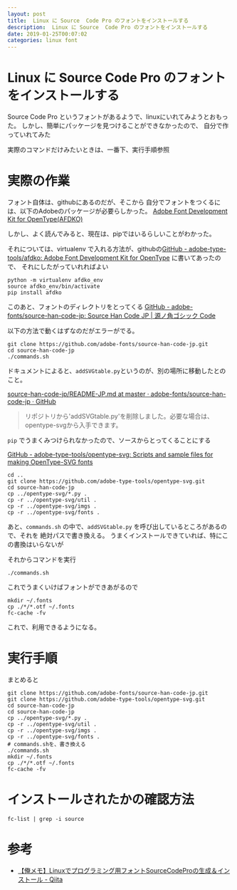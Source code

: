 ```yaml
---
layout: post
title:  Linux に Source  Code Pro のフォントをインストールする
description:  Linux に Source  Code Pro のフォントをインストールする
date: 2019-01-25T00:07:02
categories: linux font
---
```


#  Linux に Source  Code Pro のフォントをインストールする

Source Code Pro というフォントがあるようで、linuxにいれてみようとおもった。
しかし、簡単にパッケージを見つけることができなかったので、
自分で作っていれてみた

実際のコマンドだけみたいときは、一番下、実行手順参照

# 実際の作業

フォント自体は、githubにあるのだが、そこから
自分でフォントをつくるには、以下のAdobeのパッケージが必要らしかった。
[Adobe Font Development Kit for OpenType(AFDKO)](https://www.adobe.com/devnet/opentype/afdko.html)

しかし、よく読んでみると、現在は、pipではいるらしいことがわかった。

それについては、virtualenv で入れる方法が、githubの[GitHub - adobe-type-tools/afdko: Adobe Font Development Kit for OpenType](https://github.com/adobe-type-tools/afdko) に書いてあったので、
それにしたがっていれればよい

```
python -m virtualenv afdko_env
source afdko_env/bin/activate
pip install afdko
```

このあと、フォントのディレクトリをとってくる
[GitHub - adobe-fonts/source-han-code-jp: Source Han Code JP | 源ノ角ゴシック Code](https://github.com/adobe-fonts/source-han-code-jp)

以下の方法で動くはずなのだがエラーがでる。

```
git clone https://github.com/adobe-fonts/source-han-code-jp.git
cd source-han-code-jp
./commands.sh
```

ドキュメントによると、`addSVGtable.py`というのが、別の場所に移動したとのこと。

[source-han-code-jp/README-JP.md at master · adobe-fonts/source-han-code-jp · GitHub](https://github.com/adobe-fonts/source-han-code-jp/blob/master/README-JP.md)

> リポジトリから'addSVGtable.py'を削除しました。必要な場合は、opentype-svgから入手できます。

`pip` でうまくみつけられなかったので、ソースからとってくることにする

[GitHub - adobe-type-tools/opentype-svg: Scripts and sample files for making OpenType-SVG fonts](https://github.com/adobe-type-tools/opentype-svg)


```
cd ..
git clone https://github.com/adobe-type-tools/opentype-svg.git
cd source-han-code-jp
cp ../opentype-svg/*.py .
cp -r ../opentype-svg/util .
cp -r ../opentype-svg/imgs .
cp -r ../opentype-svg/fonts .
```

あと、`commands.sh` の中で、`addSVGtable.py` を呼び出しているところがあるので、それを
絶対パスで書き換える。
うまくインストールできていれば、特にこの書換はいらないが

それからコマンドを実行

```
./commands.sh
```

これでうまくいけばフォントができあがるので

```
mkdir ~/.fonts
cp ./*/*.otf ~/.fonts
fc-cache -fv
```

これで、利用できるようになる。

# 実行手順

まとめると

```
git clone https://github.com/adobe-fonts/source-han-code-jp.git
git clone https://github.com/adobe-type-tools/opentype-svg.git
cd source-han-code-jp
cd source-han-code-jp
cp ../opentype-svg/*.py .
cp -r ../opentype-svg/util .
cp -r ../opentype-svg/imgs .
cp -r ../opentype-svg/fonts .
# commands.shを、書き換える
./commands.sh
mkdir ~/.fonts
cp ./*/*.otf ~/.fonts
fc-cache -fv

```

# インストールされたかの確認方法

```
fc-list | grep -i source
```

# 参考

- [【俺メモ】Linuxでプログラミング用フォントSourceCodeProの生成＆インストール - Qiita](https://qiita.com/nullpointer_t/items/45aabe140301b0183cbf)

